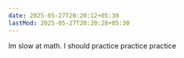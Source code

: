 ```yaml
---
date: 2025-05-27T20:20:12+05:30
lastMod: 2025-05-27T20:20:28+05:30
---
```


Im slow at math. I should practice practice practice
